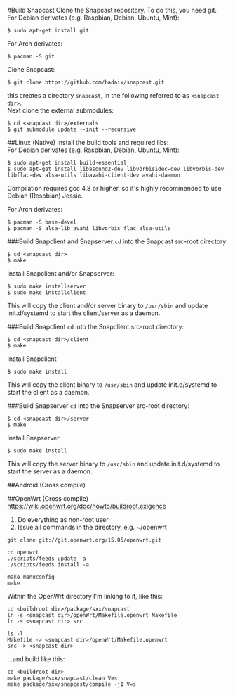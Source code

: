 #Build Snapcast
Clone the Snapcast repository. To do this, you need git.  
For Debian derivates (e.g. Raspbian, Debian, Ubuntu, Mint):

    $ sudo apt-get install git

For Arch derivates:

    $ pacman -S git

Clone Snapcast:

    $ git clone https://github.com/badaix/snapcast.git

this creates a directory `snapcast`, in the following referred to as `<snapcast dir>`.  
Next clone the external submodules:

    $ cd <snapcast dir>/externals
    $ git submodule update --init --recursive


##Linux (Native)
Install the build tools and required libs:  
For Debian derivates (e.g. Raspbian, Debian, Ubuntu, Mint):

    $ sudo apt-get install build-essential
    $ sudo apt-get install libasound2-dev libvorbisidec-dev libvorbis-dev libflac-dev alsa-utils libavahi-client-dev avahi-daemon

Compilation requires gcc 4.8 or higher, so it's highly recommended to use Debian (Respbian) Jessie.

For Arch derivates:

    $ pacman -S base-devel
    $ pacman -S alsa-lib avahi libvorbis flac alsa-utils

###Build Snapclient and Snapserver
`cd` into the Snapcast src-root directory:

    $ cd <snapcast dir>
    $ make

Install Snapclient and/or Snapserver:

    $ sudo make installserver
    $ sudo make installclient

This will copy the client and/or server binary to `/usr/sbin` and update init.d/systemd to start the client/server as a daemon.

###Build Snapclient
`cd` into the Snapclient src-root directory:

    $ cd <snapcast dir>/client
    $ make

Install Snapclient

    $ sudo make install

This will copy the client binary to `/usr/sbin` and update init.d/systemd to start the client as a daemon.

###Build Snapserver
`cd` into the Snapserver src-root directory:

    $ cd <snapcast dir>/server
    $ make

Install Snapserver

    $ sudo make install

This will copy the server binary to `/usr/sbin` and update init.d/systemd to start the server as a daemon.

##Android (Cross compile)

##OpenWrt (Cross compile)
https://wiki.openwrt.org/doc/howto/buildroot.exigence

1. Do everything as non-root user
2. Issue all commands in the <buildroot dir> directory, e.g. ~/openwrt

```
git clone git://git.openwrt.org/15.05/openwrt.git
```


```
cd openwrt
./scripts/feeds update -a
./scripts/feeds install -a
```


```
make menuconfig
make
```


Within the OpenWrt directory I'm linking to it, like this:
```
cd <buildroot dir>/package/sxx/snapcast
ln -s <snapcast dir>/openWrt/Makefile.openwrt Makefile
ln -s <snapcast dir> src

ls -l
Makefile -> <snapcast dir>/openWrt/Makefile.openwrt
src -> <snapcast dir>
```
...and build like this:
```
cd <buildroot dir>
make package/sxx/snapcast/clean V=s
make package/sxx/snapcast/compile -j1 V=s
```
